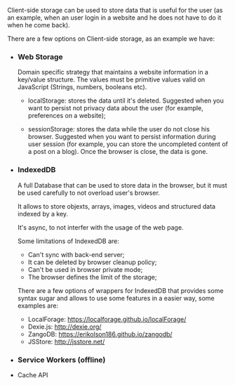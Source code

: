 Client-side storage can be used to store data that is useful for the user (as an example, when an user login in a website and he does not have to do it when he come back).

There are a few options on Client-side storage, as an example we have:

- ### Web Storage
  Domain specific strategy that maintains a website information in a key/value structure. The values must be primitive values valid on JavaScript (Strings, numbers, booleans etc).
    - localStorage: stores the data until it's deleted. Suggested when you want to persist not privacy data about the user (for example, preferences on a website);
  
    - sessionStorage: stores the data while the user do not close his browser. Suggested when you want to persist information during user session (for example, you can store the uncompleted content of a post on a blog). Once the browser is close, the data is gone.

- ### IndexedDB
  A full Database that can be used to store data in the browser, but it must be used carefully to not overload user's browser.

  It allows to store objexts, arrays, images, videos and structured data indexed by a key.

  It's async, to not interfer with the usage of the web page.

  Some limitations of IndexedDB are:
    - Can't sync with back-end server;
    - It can be deleted by browser cleanup policy;
    - Can't be used in browser private mode;
    - The browser defines the limit of the storage;

    There are a few options of wrappers for IndexedDB that provides some syntax sugar and allows to use some features in a easier way, some examples are:

    - LocalForage: https://localforage.github.io/localForage/
    - Dexie.js: http://dexie.org/
    - ZangoDB: https://erikolson186.github.io/zangodb/
    - JSStore: http://jsstore.net/
  
- ### Service Workers (offline)
- Cache API